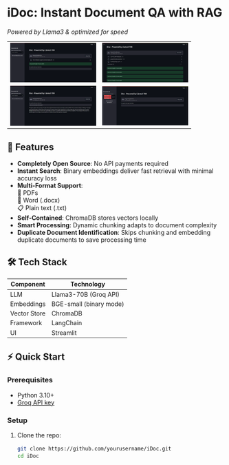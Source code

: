 # iDoc: Instant Document QA with RAG  
*Powered by Llama3 & optimized for speed*

<div align="center">
  <table>
    <tr>
      <td align="center">
        <a href="assets/screenshot2.png" target="_blank">
          <img src="assets/screenshot2.png" width="200px" alt="Upload Interface"/>
        </a>
      </td>
      <td align="center">
        <a href="assets/screenshot3.png" target="_blank">
          <img src="assets/screenshot3.png" width="200px" alt="Document Processing"/>
        </a>
      </td>
    </tr>
    <tr>
      <td align="center">
        <a href="assets/screenshot1.png" target="_blank">
          <img src="assets/screenshot1.png" width="200px" alt="Query Results"/>
        </a>
      </td>
      <td align="center">
        <a href="assets/screenshot4.png" target="_blank">
          <img src="assets/screenshot4.png" width="200px" alt="Sidebar Management - Add/Remove Multiple Documents"/>
        </a>
      </td>
    </tr>
  </table>
</div>

## 🚀 Features
- **Completely Open Source**: No API payments required
- **Instant Search**: Binary embeddings deliver fast retrieval with minimal accuracy loss  
- **Multi-Format Support**:  
  📄 PDFs  
  📝 Word (.docx)  
  📋 Plain text (.txt)  
- **Self-Contained**: ChromaDB stores vectors locally  
- **Smart Processing**: Dynamic chunking adapts to document complexity
- **Duplicate Document Identification**: Skips chunking and embedding duplicate documents to save processing time

## 🛠️ Tech Stack  

| Component       | Technology                  |  
|-----------------|-----------------------------|  
| LLM             | Llama3-70B (Groq API)       |  
| Embeddings      | BGE-small (binary mode)     |  
| Vector Store    | ChromaDB                    |  
| Framework       | LangChain                   |  
| UI              | Streamlit                   |  

## ⚡ Quick Start

### Prerequisites
- Python 3.10+
- [Groq API key](https://console.groq.com)

### Setup
1. Clone the repo:
   ```bash
   git clone https://github.com/yourusername/iDoc.git
   cd iDoc
